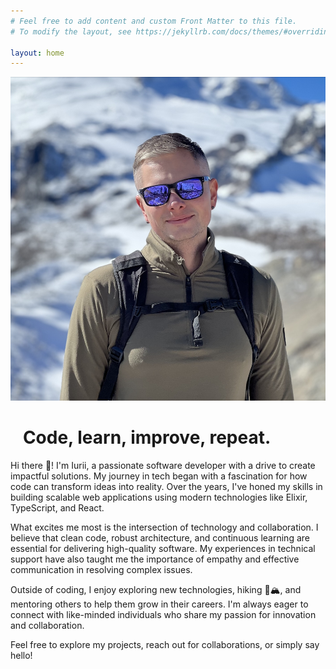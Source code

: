 ```yaml
---
# Feel free to add content and custom Front Matter to this file.
# To modify the layout, see https://jekyllrb.com/docs/themes/#overriding-theme-defaults

layout: home
---
```


<link rel="stylesheet" href="{{ '/assets/css/style.css' | relative_url }}">

<div class="index-parent">
<img src="/images/iurii.jpg"  class="circle-image">
<h1>&nbsp;&nbsp;&nbsp;Code, learn, improve, repeat.</h1>
</div>

Hi there 👋! I'm Iurii, a passionate software developer with a drive to create impactful solutions. My journey in tech began with a fascination for how code can transform ideas into reality. Over the years, I've honed my skills in building scalable web applications using modern technologies like Elixir, TypeScript, and React.

What excites me most is the intersection of technology and collaboration. I believe that clean code, robust architecture, and continuous learning are essential for delivering high-quality software. My experiences in technical support have also taught me the importance of empathy and effective communication in resolving complex issues.

Outside of coding, I enjoy exploring new technologies, hiking 🥾🏔️, and mentoring others to help them grow in their careers. I'm always eager to connect with like-minded individuals who share my passion for innovation and collaboration.

Feel free to explore my projects, reach out for collaborations, or simply say hello!

